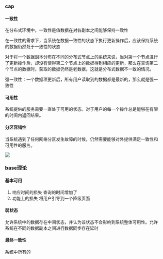 ### cap

#### 一致性

在分布式环境中，一致性是值数据在对各副本之间能够保持一致性

在一致性的需求下，当系统在数据一致性的状态下执行更新操作后，应该保持系统的数据仍然处于一致性的状态

对于将一个数据副本分布在不同的分布式节点上的系统来说，当对第一个节点进行了更新操作后，却没有使得第二个节点上的数据得到相应的更新，那么在查询第二个节点的数据时，获取的数据仍然是老数据，这就是分布式数据不一致的情况。

强一致性：一个数据项更新后，所有用户读取到的数据都是最新的，那么就是强一致性

#### 可用性

系统提供的服务需要一直处于可用的状态。对于用户的每一个操作总是能够在有限的时间内返回结果。

#### 分区容错性

当系统遇到了任何网络分区发生故障的时候，仍然需要能够对外提供满足一致性和可用性的服务。

![](D:\MyWork\MarkDownPicture\分布式\cap定理.png)

### base理论

#### 基本可用

1. 响应时间的损失 查询的时间增加了
2. 功能上的损失 将用户引导到一个降级页面

#### 弱状态

允许系统中的数据存在中间状态，并认为该状态不会影响到系统整体可用性。允许系统在不同的数据副本之间进行数据同步存在延时

#### 最终一致性

系统中所有的